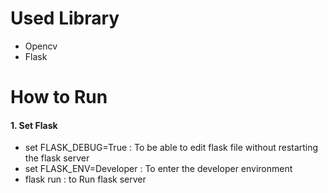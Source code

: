 # Used Library

- Opencv
- Flask

# How to Run

#### 1. Set Flask
- set FLASK_DEBUG=True : To be able to edit flask file without restarting the flask server
- set FLASK_ENV=Developer : To enter the developer environment
- flask run : to Run flask server 
